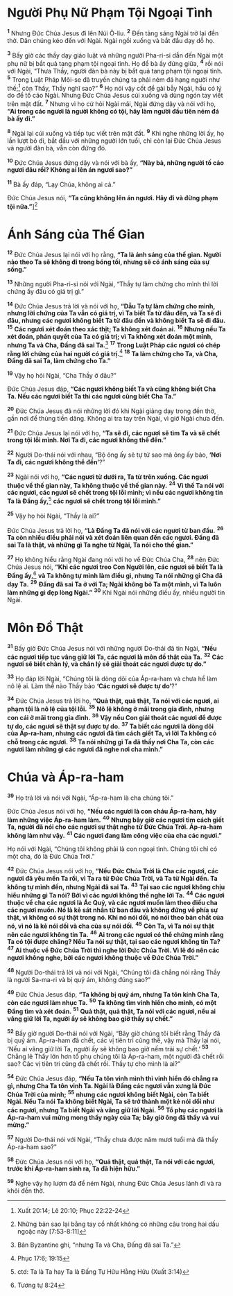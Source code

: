 # Người Phụ Nữ Phạm Tội Ngoại Tình
<sup><b>1</b></sup> Nhưng Đức Chúa Jesus đi lên Núi Ô-liu. <sup><b>2</b></sup> Đến tảng sáng Ngài trở lại đền thờ. Dân chúng kéo đến với Ngài. Ngài ngồi xuống và bắt đầu dạy dỗ họ.

<sup><b>3</b></sup> Bấy giờ các thầy dạy giáo luật và những người Pha-ri-si dẫn đến Ngài một phụ nữ bị bắt quả tang phạm tội ngoại tình. Họ để bà ấy đứng giữa, <sup><b>4</b></sup> rồi nói với Ngài, “Thưa Thầy, người đàn bà này bị bắt quả tang phạm tội ngoại tình. <sup><b>5</b></sup> Trong Luật Pháp Môi-se đã truyền chúng ta phải ném đá hạng người như thế;[^1-d343e116-ee7a-44ad-902a-a62e98b40256] còn Thầy, Thầy nghĩ sao?” <sup><b>6</b></sup> Họ nói vậy cốt để gài bẫy Ngài, hầu có lý do để tố cáo Ngài. Nhưng Đức Chúa Jesus cúi xuống và dùng ngón tay viết trên mặt đất. <sup><b>7</b></sup> Nhưng vì họ cứ hỏi Ngài mãi, Ngài đứng dậy và nói với họ, **“Ai trong các ngươi là người không có tội, hãy làm người đầu tiên ném đá bà ấy đi.”**

<sup><b>8</b></sup> Ngài lại cúi xuống và tiếp tục viết trên mặt đất. <sup><b>9</b></sup> Khi nghe những lời ấy, họ lần lượt bỏ đi, bắt đầu với những người lớn tuổi, chỉ còn lại Đức Chúa Jesus và người đàn bà, vẫn còn đứng đó.

<sup><b>10</b></sup> Đức Chúa Jesus đứng dậy và nói với bà ấy, **“Này bà, những người tố cáo ngươi đâu rồi? Không ai lên án ngươi sao?”**

<sup><b>11</b></sup> Bà ấy đáp, “Lạy Chúa, không ai cả.”

Đức Chúa Jesus nói, **“Ta cũng không lên án ngươi. Hãy đi và đừng phạm tội nữa.”**][^2-d343e116-ee7a-44ad-902a-a62e98b40256]


# Ánh Sáng của Thế Gian
<sup><b>12</b></sup> Đức Chúa Jesus lại nói với họ rằng, **“Ta là ánh sáng của thế gian. Người nào theo Ta sẽ không đi trong bóng tối, nhưng sẽ có ánh sáng của sự sống.”**

<sup><b>13</b></sup> Những người Pha-ri-si nói với Ngài, “Thầy tự làm chứng cho mình thì lời chứng ấy đâu có giá trị gì.”

<sup><b>14</b></sup> Đức Chúa Jesus trả lời và nói với họ, **“Dẫu Ta tự làm chứng cho mình, nhưng lời chứng của Ta vẫn có giá trị, vì Ta biết Ta từ đâu đến, và Ta sẽ đi đâu, nhưng các ngươi không biết Ta từ đâu đến và không biết Ta sẽ đi đâu.** <sup><b>15</b></sup> **Các ngươi xét đoán theo xác thịt; Ta không xét đoán ai.** <sup><b>16</b></sup> **Nhưng nếu Ta xét đoán, phán quyết của Ta có giá trị; vì Ta không xét đoán một mình, nhưng Ta và Cha, Đấng đã sai Ta.**[^3-d343e116-ee7a-44ad-902a-a62e98b40256] <sup><b>17</b></sup> **Trong Luật Pháp các ngươi có chép rằng lời chứng của hai người có giá trị.**[^4-d343e116-ee7a-44ad-902a-a62e98b40256] <sup><b>18</b></sup> **Ta làm chứng cho Ta, và Cha, Đấng đã sai Ta, làm chứng cho Ta.”**

<sup><b>19</b></sup> Vậy họ hỏi Ngài, “Cha Thầy ở đâu?”

Đức Chúa Jesus đáp, **“Các ngươi không biết Ta và cũng không biết Cha Ta. Nếu các ngươi biết Ta thì các ngươi cũng biết Cha Ta.”**

<sup><b>20</b></sup> Đức Chúa Jesus đã nói những lời đó khi Ngài giảng dạy trong đền thờ, gần nơi để thùng tiền dâng. Không ai tra tay trên Ngài, vì giờ Ngài chưa đến.

<sup><b>21</b></sup> Đức Chúa Jesus lại nói với họ, **“Ta sẽ đi, các ngươi sẽ tìm Ta và sẽ chết trong tội lỗi mình. Nơi Ta đi, các ngươi không thể đến.”**

<sup><b>22</b></sup> Người Do-thái nói với nhau, “Bộ ông ấy sẽ tự tử sao mà ông ấy bảo, **‘Nơi Ta đi, các ngươi không thể đến’**?”

<sup><b>23</b></sup> Ngài nói với họ, **“Các ngươi từ dưới ra, Ta từ trên xuống. Các ngươi thuộc về thế gian này, Ta không thuộc về thế gian này.** <sup><b>24</b></sup> **Vì thế Ta nói với các ngươi, các ngươi sẽ chết trong tội lỗi mình; vì nếu các ngươi không tin Ta là Đấng ấy,**[^5-d343e116-ee7a-44ad-902a-a62e98b40256] **các ngươi sẽ chết trong tội lỗi mình.”**

<sup><b>25</b></sup> Vậy họ hỏi Ngài, “Thầy là ai?”

Đức Chúa Jesus trả lời họ, **“Là Đấng Ta đã nói với các ngươi từ ban đầu.** <sup><b>26</b></sup> **Ta còn nhiều điều phải nói và xét đoán liên quan đến các ngươi. Đấng đã sai Ta là thật, và những gì Ta nghe từ Ngài, Ta nói cho thế gian.”**

<sup><b>27</b></sup> Họ không hiểu rằng Ngài đang nói với họ về Đức Chúa Cha, <sup><b>28</b></sup> nên Đức Chúa Jesus nói, **“Khi các ngươi treo Con Người lên, các ngươi sẽ biết Ta là Đấng ấy,**[^6-d343e116-ee7a-44ad-902a-a62e98b40256] **và Ta không tự mình làm điều gì, nhưng Ta nói những gì Cha đã dạy Ta.** <sup><b>29</b></sup> **Đấng đã sai Ta ở với Ta; Ngài không bỏ Ta một mình, vì Ta luôn làm những gì đẹp lòng Ngài.”** <sup><b>30</b></sup> Khi Ngài nói những điều ấy, nhiều người tin Ngài.


# Môn Đồ Thật
<sup><b>31</b></sup> Bấy giờ Đức Chúa Jesus nói với những người Do-thái đã tin Ngài, **“Nếu các ngươi tiếp tục vâng giữ lời Ta, các ngươi là môn đồ thật của Ta.** <sup><b>32</b></sup> **Các ngươi sẽ biết chân lý, và chân lý sẽ giải thoát các ngươi được tự do.”**

<sup><b>33</b></sup> Họ đáp lời Ngài, “Chúng tôi là dòng dõi của Áp-ra-ham và chưa hề làm nô lệ ai. Làm thế nào Thầy bảo **‘Các ngươi sẽ được tự do’**?”

<sup><b>34</b></sup> Đức Chúa Jesus trả lời họ, **“Quả thật, quả thật, Ta nói với các ngươi, ai phạm tội là nô lệ của tội lỗi.** <sup><b>35</b></sup> **Nô lệ không ở mãi trong gia đình, nhưng con cái ở mãi trong gia đình.** <sup><b>36</b></sup> **Vậy nếu Con giải thoát các ngươi để được tự do, các ngươi sẽ thật sự được tự do.** <sup><b>37</b></sup> **Ta biết các ngươi là dòng dõi của Áp-ra-ham, nhưng các ngươi đã tìm cách giết Ta, vì lời Ta không có chỗ trong các ngươi.** <sup><b>38</b></sup> **Ta nói những gì Ta đã thấy nơi Cha Ta, còn các ngươi làm những gì các ngươi đã nghe nơi cha mình.”**


# Chúa và Áp-ra-ham
<sup><b>39</b></sup> Họ trả lời và nói với Ngài, “Áp-ra-ham là cha chúng tôi.”

Đức Chúa Jesus nói với họ, **“Nếu các ngươi là con cháu Áp-ra-ham, hãy làm những việc Áp-ra-ham làm.** <sup><b>40</b></sup> **Nhưng bây giờ các ngươi tìm cách giết Ta, người đã nói cho các ngươi sự thật nghe từ Đức Chúa Trời. Áp-ra-ham không làm như vậy.** <sup><b>41</b></sup> **Các ngươi đang làm công việc của cha các ngươi.”**

Họ nói với Ngài, “Chúng tôi không phải là con ngoại tình. Chúng tôi chỉ có một cha, đó là Đức Chúa Trời.”

<sup><b>42</b></sup> Đức Chúa Jesus nói với họ, **“Nếu Đức Chúa Trời là Cha các ngươi, các ngươi đã yêu mến Ta rồi, vì Ta ra từ Đức Chúa Trời, và Ta từ Ngài đến. Ta không tự mình đến, nhưng Ngài đã sai Ta.** <sup><b>43</b></sup> **Tại sao các ngươi không chịu hiểu những gì Ta nói? Bởi vì các ngươi không thể nghe lời Ta.** <sup><b>44</b></sup> **Các ngươi thuộc về cha các ngươi là Ác Quỷ, và các ngươi muốn làm theo điều cha các ngươi muốn. Nó là kẻ sát nhân từ ban đầu và không đứng về phía sự thật, vì không có sự thật trong nó. Khi nó nói dối, nó nói theo bản chất của nó, vì nó là kẻ nói dối và cha của sự nói dối.** <sup><b>45</b></sup> **Còn Ta, vì Ta nói sự thật nên các ngươi không tin Ta.** <sup><b>46</b></sup> **Ai trong các ngươi có thể chứng minh rằng Ta có tội được chăng? Nếu Ta nói sự thật, tại sao các ngươi không tin Ta?** <sup><b>47</b></sup> **Ai thuộc về Đức Chúa Trời thì nghe lời Đức Chúa Trời. Vì lẽ đó nên các ngươi không nghe, bởi các ngươi không thuộc về Đức Chúa Trời.”**

<sup><b>48</b></sup> Người Do-thái trả lời và nói với Ngài, “Chúng tôi đã chẳng nói rằng Thầy là người Sa-ma-ri và bị quỷ ám, không đúng sao?”

<sup><b>49</b></sup> Đức Chúa Jesus đáp, **“Ta không bị quỷ ám, nhưng Ta tôn kính Cha Ta, còn các ngươi làm nhục Ta.** <sup><b>50</b></sup> **Ta không tìm vinh hiển cho mình, có một Đấng tìm và xét đoán.** <sup><b>51</b></sup> **Quả thật, quả thật, Ta nói với các ngươi, nếu ai vâng giữ lời Ta, người ấy sẽ không bao giờ thấy sự chết.”**

<sup><b>52</b></sup> Bấy giờ người Do-thái nói với Ngài, “Bây giờ chúng tôi biết rằng Thầy đã bị quỷ ám. Áp-ra-ham đã chết, các vị tiên tri cũng thế, vậy mà Thầy lại nói, ‘Nếu ai vâng giữ lời Ta, người ấy sẽ không bao giờ nếm trải sự chết.’ <sup><b>53</b></sup> Chẳng lẽ Thầy lớn hơn tổ phụ chúng tôi là Áp-ra-ham, một người đã chết rồi sao? Các vị tiên tri cũng đã chết rồi. Thầy tự cho mình là ai?”

<sup><b>54</b></sup> Đức Chúa Jesus đáp, **“Nếu Ta tôn vinh mình thì vinh hiển đó chẳng ra gì, nhưng Cha Ta tôn vinh Ta. Ngài là Đấng các ngươi vẫn xưng là Đức Chúa Trời của mình;** <sup><b>55</b></sup> **nhưng các ngươi không biết Ngài, còn Ta biết Ngài. Nếu Ta nói Ta không biết Ngài, Ta sẽ trở thành một kẻ nói dối như các ngươi, nhưng Ta biết Ngài và vâng giữ lời Ngài.** <sup><b>56</b></sup> **Tổ phụ các ngươi là Áp-ra-ham vui mừng mong thấy ngày của Ta; bây giờ ông đã thấy và vui mừng.”**

<sup><b>57</b></sup> Người Do-thái nói với Ngài, “Thầy chưa được năm mươi tuổi mà đã thấy Áp-ra-ham sao?”

<sup><b>58</b></sup> Đức Chúa Jesus nói với họ, **“Quả thật, quả thật, Ta nói với các ngươi, trước khi Áp-ra-ham sinh ra, Ta đã hiện hữu.”**

<sup><b>59</b></sup> Nghe vậy họ lượm đá để ném Ngài, nhưng Đức Chúa Jesus lánh đi và ra khỏi đền thờ.

[^1-d343e116-ee7a-44ad-902a-a62e98b40256]: Xuất 20:14; Lê 20:10; Phục 22:22-24
[^2-d343e116-ee7a-44ad-902a-a62e98b40256]: Những bản sao lại bằng tay cổ nhất không có những câu trong hai dấu ngoặc này \[7:53-8:11]
[^3-d343e116-ee7a-44ad-902a-a62e98b40256]: Bản Byzantine ghi, “nhưng Ta và Cha, Đấng đã sai Ta.”
[^4-d343e116-ee7a-44ad-902a-a62e98b40256]: Phục 17:6; 19:15
[^5-d343e116-ee7a-44ad-902a-a62e98b40256]: ctd: Ta là Ta hay Ta là Đấng Tự Hữu Hằng Hữu (Xuất 3:14)
[^6-d343e116-ee7a-44ad-902a-a62e98b40256]: Tương tự 8:24